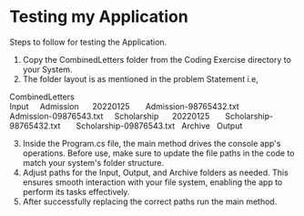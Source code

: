 # Testing my Application

Steps to follow for testing the Application.

1.	Copy the CombinedLetters folder from the Coding Exercise directory to your System.
2.	The folder layout is as mentioned in the problem Statement i.e, 


CombinedLetters
&nbsp;<br>	Input
&nbsp;&nbsp;&nbsp;		Admission
&nbsp;&nbsp;&nbsp;&nbsp;			20220125
&nbsp;&nbsp;&nbsp;&nbsp;&nbsp;				Admission-98765432.txt
&nbsp;&nbsp;&nbsp;&nbsp;&nbsp;				Admission-09876543.txt
&nbsp;&nbsp;&nbsp;		Scholarship
&nbsp;&nbsp;&nbsp;&nbsp;			20220125
&nbsp;&nbsp;&nbsp;&nbsp;&nbsp;				Scholarship-98765432.txt
&nbsp;&nbsp;&nbsp;&nbsp;&nbsp;				Scholarship-09876543.txt
&nbsp;	Archive
&nbsp;	Output


3.	Inside the Program.cs file, the main method drives the console app's operations. Before use, make sure to update the file paths in the code to match your system's folder structure. 
4.	Adjust paths for the Input, Output, and Archive folders as needed. This ensures smooth interaction with your file system, enabling the app to perform its tasks effectively.
5.	After successfully replacing the correct paths run the main method.
